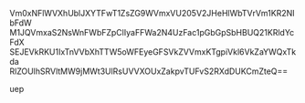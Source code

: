 Vm0xNFlWVXhUblJXYTFwT1ZsZG9WVmxVU205V2JHeHlWbTVrVm1KR2NIbFdW
M1JQVmxaS2NsWnFWbFZpClIyaFFWa2N4UzFac1pGbGpSbHBUQ21KRldYcFdX
SEJEVkRKU1IxTnVVbXhTTW5oWFEyeGFSVkZVVmxKTgpiVkl6VkZaYWQxTkda
RlZOUlhSRVltMW9jMWt3UlRsUVVXOUxZakpvTUFvS2RXdDUKCmZteQ==

uep